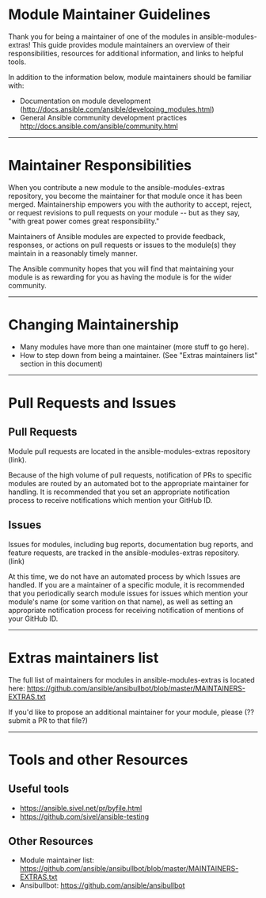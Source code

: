 # Module Maintainer Guidelines 

Thank you for being a maintainer of one of the modules in ansible-modules-extras! This guide provides module maintainers an overview of their responsibilities, resources for additional information, and links to helpful tools.

In addition to the information below, module maintainers should be familiar with:
* Documentation on module development (http://docs.ansible.com/ansible/developing_modules.html)
* General Ansible community development practices http://docs.ansible.com/ansible/community.html

***

# Maintainer Responsibilities

When you contribute a new module to the ansible-modules-extras repository, you become the maintainer for that module once it has been merged. Maintainership empowers you with the authority to accept, reject, or request revisions to pull requests on your module -- but as they say, "with great power comes great responsibility."

Maintainers of Ansible modules are expected to provide feedback, responses, or actions on pull requests or issues to the module(s) they maintain in a reasonably timely manner.

The Ansible community hopes that you will find that maintaining your module is as rewarding for you as having the module is for the wider community.

***

# Changing Maintainership

* Many modules have more than one maintainer (more stuff to go here).
* How to step down from being a maintainer. (See "Extras maintainers list" section in this document)

***

# Pull Requests and Issues

## Pull Requests

Module pull requests are located in the ansible-modules-extras repository (link).

Because of the high volume of pull requests, notification of PRs to specific modules are routed by an automated bot to the appropriate maintainer for handling. It is recommended that you set an appropriate notification process to receive notifications which mention your GitHub ID.

## Issues

Issues for modules, including bug reports, documentation bug reports, and feature requests, are tracked in the ansible-modules-extras repository. (link)

At this time, we do not have an automated process by which Issues are handled. If you are a maintainer of a specific module, it is recommended that you periodically search module issues for issues which mention your module's name (or some varition on that name), as well as setting an appropriate notification process for receiving notification of mentions of your GitHub ID.

***

# Extras maintainers list

The full list of maintainers for modules in ansible-modules-extras is located here:
https://github.com/ansible/ansibullbot/blob/master/MAINTAINERS-EXTRAS.txt

If you'd like to propose an additional maintainer for your module, please (?? submit a PR to that file?)

***

# Tools and other Resources

## Useful tools
* https://ansible.sivel.net/pr/byfile.html
* https://github.com/sivel/ansible-testing

## Other Resources

* Module maintainer list: https://github.com/ansible/ansibullbot/blob/master/MAINTAINERS-EXTRAS.txt
* Ansibullbot: https://github.com/ansible/ansibullbot
